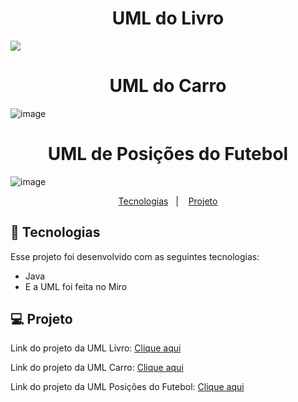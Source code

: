<h1 align="center"> UML do Livro </h1>

<img src="https://github.com/moisesBarsoti/Proz/assets/146322015/bb734583-c2a1-4075-903c-e26bd3832cc9">

<h1 align="center"> UML do Carro </h1>

![image](https://github.com/moisesBarsoti/Proz/assets/146322015/77dfb8d0-3e8c-41b7-b7d0-ee253f106d9f)

<h1 align="center"> UML de Posições do Futebol </h1>

![image](https://github.com/moisesBarsoti/Proz/assets/146322015/86a69f2a-4c5b-418a-a899-e134eb99ab16)



<p align="center">
  <a href="#-tecnologias">Tecnologias</a>&nbsp;&nbsp;&nbsp;|&nbsp;&nbsp;&nbsp;
  <a href="#-projeto">Projeto</a>

<br>

## 🚀 Tecnologias

Esse projeto foi desenvolvido com as seguintes tecnologias:

- Java
- E a UML foi feita no Miro

## 💻 Projeto

<p>Link do projeto da UML Livro: <a href="https://miro.com/app/live-embed/uXjVK2jig-Y=/?moveToViewport=-1530,-804,3059,1606&embedId=335701898046">Clique aqui</a><p>
<p>Link do projeto da UML Carro: <a href="https://miro.com/app/live-embed/uXjVK3ca-IM=/?moveToViewport=-765,-402,1529,803&embedId=148353817339">Clique aqui</a><p>
<p>Link do projeto da UML Posições do Futebol: <a href="https://miro.com/app/live-embed/uXjVK2gu96g=/?moveToViewport=-849,-439,1713,899&embedId=930594757041">Clique aqui</a><p>
